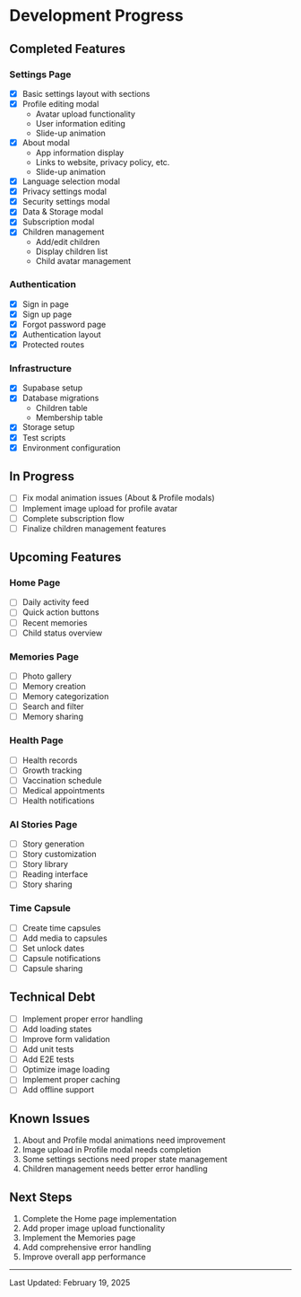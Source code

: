 # Development Progress

## Completed Features

### Settings Page
- [x] Basic settings layout with sections
- [x] Profile editing modal
  - Avatar upload functionality
  - User information editing
  - Slide-up animation
- [x] About modal
  - App information display
  - Links to website, privacy policy, etc.
  - Slide-up animation
- [x] Language selection modal
- [x] Privacy settings modal
- [x] Security settings modal
- [x] Data & Storage modal
- [x] Subscription modal
- [x] Children management
  - Add/edit children
  - Display children list
  - Child avatar management

### Authentication
- [x] Sign in page
- [x] Sign up page
- [x] Forgot password page
- [x] Authentication layout
- [x] Protected routes

### Infrastructure
- [x] Supabase setup
- [x] Database migrations
  - Children table
  - Membership table
- [x] Storage setup
- [x] Test scripts
- [x] Environment configuration

## In Progress
- [ ] Fix modal animation issues (About & Profile modals)
- [ ] Implement image upload for profile avatar
- [ ] Complete subscription flow
- [ ] Finalize children management features

## Upcoming Features

### Home Page
- [ ] Daily activity feed
- [ ] Quick action buttons
- [ ] Recent memories
- [ ] Child status overview

### Memories Page
- [ ] Photo gallery
- [ ] Memory creation
- [ ] Memory categorization
- [ ] Search and filter
- [ ] Memory sharing

### Health Page
- [ ] Health records
- [ ] Growth tracking
- [ ] Vaccination schedule
- [ ] Medical appointments
- [ ] Health notifications

### AI Stories Page
- [ ] Story generation
- [ ] Story customization
- [ ] Story library
- [ ] Reading interface
- [ ] Story sharing

### Time Capsule
- [ ] Create time capsules
- [ ] Add media to capsules
- [ ] Set unlock dates
- [ ] Capsule notifications
- [ ] Capsule sharing

## Technical Debt
- [ ] Implement proper error handling
- [ ] Add loading states
- [ ] Improve form validation
- [ ] Add unit tests
- [ ] Add E2E tests
- [ ] Optimize image loading
- [ ] Implement proper caching
- [ ] Add offline support

## Known Issues
1. About and Profile modal animations need improvement
2. Image upload in Profile modal needs completion
3. Some settings sections need proper state management
4. Children management needs better error handling

## Next Steps
1. Complete the Home page implementation
2. Add proper image upload functionality
3. Implement the Memories page
4. Add comprehensive error handling
5. Improve overall app performance

---
Last Updated: February 19, 2025
